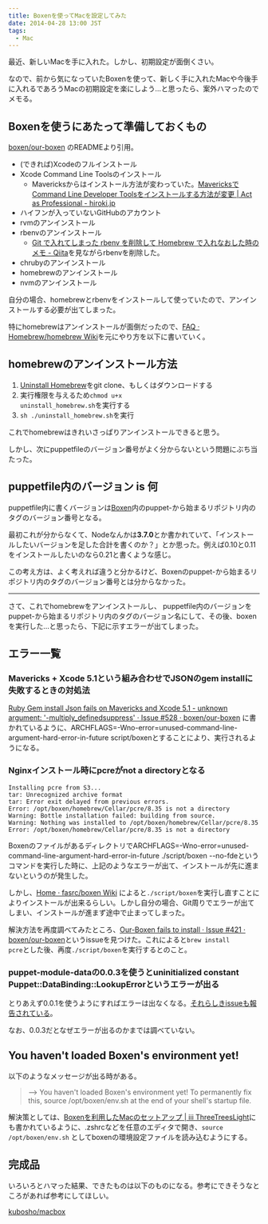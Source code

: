 ```yaml
---
title: Boxenを使ってMacを設定してみた
date: 2014-04-28 13:00 JST
tags:
  - Mac
---
```


最近、新しいMacを手に入れた。しかし、初期設定が面倒くさい。

なので、前から気になっていたBoxenを使って、新しく手に入れたMacや今後手に入れるであろうMacの初期設定を楽にしよう…と思ったら、案外ハマったのでメモる。

## Boxenを使うにあたって準備しておくもの

[boxen/our-boxen](https://github.com/boxen/our-boxen) のREADMEより引用。

- (できれば)Xcodeのフルインストール
- Xcode Command Line Toolsのインストール
  - Mavericksからはインストール方法が変わっていた。[MavericksでCommand Line Developer Toolsをインストールする方法が変更 | Act as Professional - hiroki.jp](http://hiroki.jp/mavericks-command-line-developer-tools)
- ハイフンが入っていないGitHubのアカウント
- rvmのアンインストール
- rbenvのアンインストール
  - [Git で入れてしまった rbenv を削除して Homebrew で入れなおした時のメモ - Qiita](http://qiita.com/astronaughts/items/760d56fb5674707a9a0f)を見ながらrbenvを削除した。
- chrubyのアンインストール
- homebrewのアンインストール
- nvmのアンインストール

自分の場合、homebrewとrbenvをインストールして使っていたので、アンインストールする必要が出てしまった。

特にhomebrewはアンインストールが面倒だったので、[FAQ · Homebrew/homebrew Wiki](https://github.com/Homebrew/homebrew/wiki/FAQ#how-do-i-uninstall-homebrew)を元にやり方を以下に書いていく。

## homebrewのアンインストール方法

1. [Uninstall Homebrew](https://gist.github.com/mxcl/1173223)をgit clone、もしくはダウンロードする
2. 実行権限を与えるため<code>chmod u+x uninstall_homebrew.sh</code>を実行する
3. <code>sh ./uninstall_homebrew.sh</code>を実行

これでhomebrewはきれいさっぱりアンインストールできると思う。

しかし、次にpuppetfileのバージョン番号がよく分からないという問題にぶち当たった。

## puppetfile内のバージョン is 何

puppetfile内に書くバージョンは[Boxen](https://github.com/boxen)内のpuppet-から始まるリポジトリ内のタグのバージョン番号となる。

最初これが分からなくて、Nodeなんかは<b>3.7.0</b>とか書かれていて、「インストールしたいバージョンを足した合計を書くのか？」とか思った。例えば0.10と0.11をインストールしたいのなら0.21と書くような感じ。

この考え方は、よく考えれば違うと分かるけど、Boxenのpuppet-から始まるリポジトリ内のタグのバージョン番号とは分からなかった。

---

さて、これでhomebrewをアンインストールし、 puppetfile内のバージョンをpuppet-から始まるリポジトリ内のタグのバージョン名にして、その後、boxenを実行した…と思ったら、下記に示すエラーが出てしまった。

## エラー一覧

### Mavericks + Xcode 5.1という組み合わせでJSONのgem installに失敗するときの対処法

[Ruby Gem install Json fails on Mavericks and Xcode 5.1 - unknown argument: &apos;-multiply_definedsuppress&apos; · Issue #528 · boxen/our-boxen](https://github.com/boxen/our-boxen/issues/528) に書かれているように、ARCHFLAGS=-Wno-error=unused-command-line-argument-hard-error-in-future script/boxenとすることにより、実行されるようになる。

### Nginxインストール時にpcreがnot a directoryとなる

```
Installing pcre from S3...
tar: Unrecognized archive format
tar: Error exit delayed from previous errors.
Error: /opt/boxen/homebrew/Cellar/pcre/8.35 is not a directory
Warning: Bottle installation failed: building from source.
Warning: Nothing was installed to /opt/boxen/homebrew/Cellar/pcre/8.35
Error: /opt/boxen/homebrew/Cellar/pcre/8.35 is not a directory
```

BoxenのファイルがあるディレクトリでARCHFLAGS=-Wno-error=unused-command-line-argument-hard-error-in-future ./script/boxen --no-fdeというコマンドを実行した時に、上記のようなエラーが出て、インストールが先に進まないというのが発生した。

しかし、[Home · fasrc/boxen Wiki](https://github.com/fasrc/boxen/wiki) によると<code>./script/boxen</code>を実行し直すことによりインストールが出来るらしい。しかし自分の場合、Git周りでエラーが出てしまい、インストールが進まず途中で止まってしまった。

解決方法を再度調べてみたところ、[Our-Boxen fails to install · Issue #421 · boxen/our-boxen](https://github.com/boxen/our-boxen/issues/421)というissueを見つけた。これによると<code>brew install pcre</code>とした後、再度<code>./script/boxen</code>を実行するとのこと。

### puppet-module-dataの0.0.3を使うとuninitialized constant Puppet::DataBinding::LookupErrorというエラーが出る

とりあえず0.0.1を使うようにすればエラーは出なくなる。[それらしきissueも報告されている](https://github.com/ripienaar/puppet-module-data/issues/6)。

なお、0.0.3だとなぜエラーが出るのかまでは調べていない。

## You haven't loaded Boxen's environment yet!

以下のようなメッセージが出る時がある。

> --> You haven't loaded Boxen's environment yet!
>    To permanently fix this, source /opt/boxen/env.sh at the end
>    of your shell's startup file.

解決策としては、[Boxenを利用したMacのセットアップ | iii ThreeTreesLight](http://threetreeslight.com/post/58009785849/boxen-mac)にも書かれているように、.zshrcなどを任意のエディタで開き、<code>source /opt/boxen/env.sh</code> としてboxenの環境設定ファイルを読み込むようにする。

## 完成品

いろいろとハマった結果、できたものは以下のものになる。参考にできそうなところがあれば参考にしてほしい。

[kubosho/macbox](https://github.com/kubosho/macbox)

